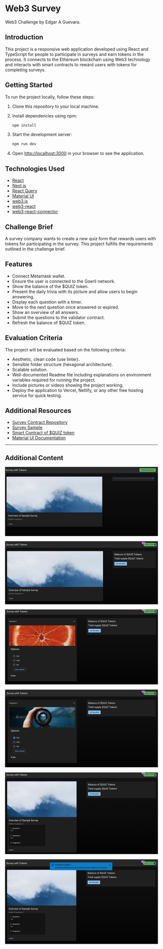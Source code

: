 # Web3 Survey

Web3 Challenge by Edgar A Guevara.

## Introduction

This project is a responsive web application developed using React and TypeScript for people to participate in surveys and earn tokens in the process. It connects to the Ethereum blockchain using Web3 technology and interacts with smart contracts to reward users with tokens for completing surveys.

## Getting Started

To run the project locally, follow these steps:

1. Clone this repository to your local machine.
2. Install dependencies using npm:

    ```bash
    npm install
    ```

3. Start the development server:

    ```bash
    npm run dev
    ```

4. Open [http://localhost:3000](http://localhost:3000) in your browser to see the application.

## Technologies Used

- [React](https://react.dev/)
- [Next.js](https://nextjs.org/)
- [React Query](https://react-query.tanstack.com/)
- [Material UI](https://mui.com/)
- [web3.js](https://web3js.readthedocs.io/)
- [web3-react](https://github.com/Uniswap/web3-react)
- [web3-react-connector](https://github.com/Uniswap/web3-react/blob/v6/docs/connectors/README.md)

## Challenge Brief

A survey company wants to create a new quiz form that rewards users with tokens for participating in the survey. This project fulfills the requirements outlined in the challenge brief.

## Features

- Connect Metamask wallet.
- Ensure the user is connected to the Goerli network.
- Show the balance of the $QUIZ token.
- Present the daily trivia with its picture and allow users to begin answering.
- Display each question with a timer.
- Move to the next question once answered or expired.
- Show an overview of all answers.
- Submit the questions to the validator contract.
- Refresh the balance of $QUIZ token.

## Evaluation Criteria

The project will be evaluated based on the following criteria:

- Aesthetic, clean code (use linter).
- Sensible folder structure (hexagonal architecture).
- Scalable solution.
- Well-documented Readme file including explanations on environment variables required for running the project.
- Include pictures or videos showing the project working.
- Deploy the application to Vercel, Netlify, or any other free hosting service for quick testing.

## Additional Resources

- [Survey Contract Repository](https://github.com/rather-labs/blockchain-challenge-utils)
- [Survey Sample](https://github.com/rather-labs/blockchain-challenge-utils/blob/main/survey-sample.json)
- [Smart Contract of $QUIZ token](https://goerli.etherscan.io/address/0x437ef217203452317c3c955cf282b1ee5f6aaf72)
- [Material UI Documentation](https://mui.com/)

---

## Additional Content

![Dashboard](additional_content/Dashboard_loading.png "Optional title")

![Dashboard](additional_content/Dashboard.png "Optional title")

![Dashboard](additional_content/Question_1.png "Optional title")

![Dashboard](additional_content/Question_2.png "Optional title")

![Dashboard](additional_content/Overview.png "Optional title")

![Dashboard](additional_content/Send_tx.png "Optional title")
